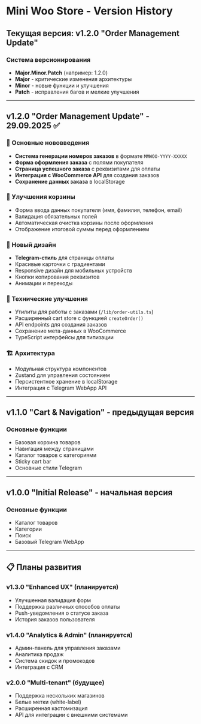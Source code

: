 # Mini Woo Store - Version History

## Текущая версия: v1.2.0 "Order Management Update"

### Система версионирования
- **Major.Minor.Patch** (например: 1.2.0)
- **Major** - критические изменения архитектуры
- **Minor** - новые функции и улучшения
- **Patch** - исправления багов и мелкие улучшения

---

## v1.2.0 "Order Management Update" - 29.09.2025 ✅

### 🎯 Основные нововведения
- **Система генерации номеров заказов** в формате `MMWOO-YYYY-XXXXX`
- **Форма оформления заказа** с полями покупателя
- **Страница успешного заказа** с реквизитами для оплаты
- **Интеграция с WooCommerce API** для создания заказов
- **Сохранение данных заказа** в localStorage

### 🛒 Улучшения корзины
- Форма ввода данных покупателя (имя, фамилия, телефон, email)
- Валидация обязательных полей
- Автоматическая очистка корзины после оформления
- Отображение итоговой суммы перед оформлением

### 🎨 Новый дизайн
- **Telegram-стиль** для страницы оплаты
- Красивые карточки с градиентами
- Responsive дизайн для мобильных устройств
- Кнопки копирования реквизитов
- Анимации и переходы

### 🔧 Технические улучшения
- Утилиты для работы с заказами (`/lib/order-utils.ts`)
- Расширенный cart store с функцией `createOrder()`
- API endpoints для создания заказов
- Сохранение мета-данных в WooCommerce
- TypeScript интерфейсы для типизации

### 🏗️ Архитектура
- Модульная структура компонентов
- Zustand для управления состоянием
- Персистентное хранение в localStorage
- Интеграция с Telegram WebApp API

---

## v1.1.0 "Cart & Navigation" - предыдущая версия

### Основные функции
- Базовая корзина товаров
- Навигация между страницами
- Каталог товаров с категориями
- Sticky cart bar
- Основные стили Telegram

---

## v1.0.0 "Initial Release" - начальная версия

### Основные функции
- Каталог товаров
- Категории
- Поиск
- Базовый Telegram WebApp

---

## 📋 Планы развития

### v1.3.0 "Enhanced UX" (планируется)
- Улучшенная валидация форм
- Поддержка различных способов оплаты
- Push-уведомления о статусе заказа
- История заказов пользователя

### v1.4.0 "Analytics & Admin" (планируется)
- Админ-панель для управления заказами
- Аналитика продаж
- Система скидок и промокодов
- Интеграция с CRM

### v2.0.0 "Multi-tenant" (будущее)
- Поддержка нескольких магазинов
- Белые метки (white-label)
- Расширенная кастомизация
- API для интеграции с внешними системами
